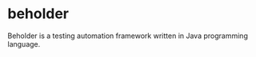 beholder
========

Beholder is a testing automation framework written in Java programming language. 
